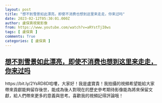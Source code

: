 ```yaml
---
layout: post
title: "想不到雪景如此漂亮，即使不消费也想到这里来走走，你来过吗"
date: 2023-02-12T05:30:01.000Z
author: 盧保貴視覺影像
from: https://www.youtube.com/watch?v=aRYstTjI0ws
tags: [ 盧保貴 ]
comments: True
categories: [ 盧保貴 ]
---
```

<!--1676179801000-->
[想不到雪景如此漂亮，即使不消费也想到这里来走走，你来过吗](https://www.youtube.com/watch?v=aRYstTjI0ws)
------

<div>
https://bit.ly/2YsRD8D哈嘍，大家好！我是盧寶貴！我拍攝的視頻希望能給大家帶來貢獻能夠留存後世，能成為後人對現在的歷史參考期待影像能為將來保留文獻，給人們帶來更多的意義與思考。喜歡我的視頻記得評論哦！
</div>
